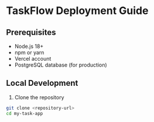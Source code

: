 # TaskFlow Deployment Guide

## Prerequisites

- Node.js 18+ 
- npm or yarn
- Vercel account
- PostgreSQL database (for production)

## Local Development

1. Clone the repository
```bash
git clone <repository-url>
cd my-task-app